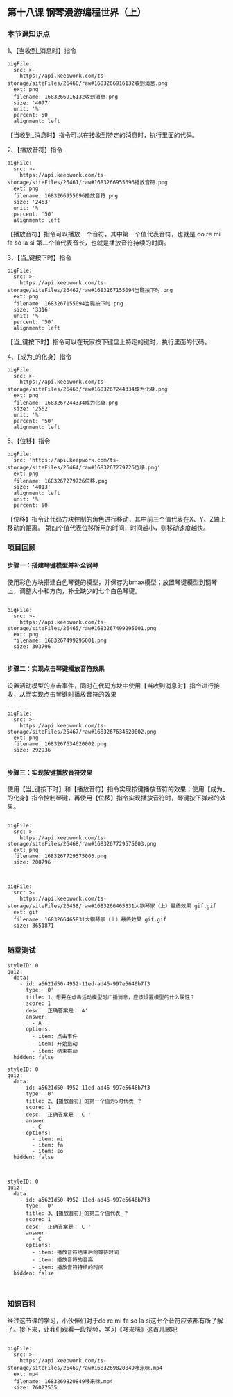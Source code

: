


## 第十八课 钢琴漫游编程世界（上）
### 本节课知识点

1、【当收到_消息时】指令

```@BigFile
bigFile:
  src: >-
    https://api.keepwork.com/ts-storage/siteFiles/26460/raw#1683266916132收到消息.png
  ext: png
  filename: 1683266916132收到消息.png
  size: '4077'
  unit: '%'
  percent: 50
  alignment: left

```
 
【当收到_消息时】指令可以在接收到特定的消息时，执行里面的代码。


2、【播放音符】指令
```@BigFile
bigFile:
  src: >-
    https://api.keepwork.com/ts-storage/siteFiles/26461/raw#1683266955696播放音符.png
  ext: png
  filename: 1683266955696播放音符.png
  size: '2463'
  unit: '%'
  percent: '50'
  alignment: left

```

 
 
 
 
【播放音符】指令可以播放一个音符，其中第一个值代表音符，也就是 do re mi fa so la si
第二个值代表音长，也就是播放音符持续的时间。

3、【当_键按下时】指令
 
 
 
```@BigFile
bigFile:
  src: >-
    https://api.keepwork.com/ts-storage/siteFiles/26462/raw#1683267155094当键按下时.png
  ext: png
  filename: 1683267155094当键按下时.png
  size: '3316'
  unit: '%'
  percent: '50'
  alignment: left

```
【当_键按下时】指令可以在玩家按下键盘上特定的键时，执行里面的代码。


4、【成为_的化身】指令
 
 
 
 

```@BigFile
bigFile:
  src: >-
    https://api.keepwork.com/ts-storage/siteFiles/26463/raw#1683267244334成为化身.png
  ext: png
  filename: 1683267244334成为化身.png
  size: '2562'
  unit: '%'
  percent: '50'
  alignment: left

```


5、【位移】指令
```@BigFile
bigFile:
  src: 'https://api.keepwork.com/ts-storage/siteFiles/26464/raw#1683267279726位移.png'
  ext: png
  filename: 1683267279726位移.png
  size: '4013'
  alignment: left
  unit: '%'
  percent: 50

```

 
 
 
【位移】指令让代码方块控制的角色进行移动，其中前三个值代表在X、Y、Z轴上移动的距离。
第四个值代表位移所用的时间，时间越小，则移动速度越快。


### 项目回顾


#### 步骤一：搭建琴键模型并补全钢琴
使用彩色方块搭建白色琴键的模型，并保存为bmax模型；放置琴键模型到钢琴上，调整大小和方向，补全缺少的七个白色琴键。
```@BigFile

bigFile:
  src: >-
    https://api.keepwork.com/ts-storage/siteFiles/26465/raw#1683267499295001.png
  ext: png
  filename: 1683267499295001.png
  size: 303796
          
```

 
 
 




#### 步骤二：实现点击琴键播放音符效果
设置活动模型的点击事件，同时在代码方块中使用【当收到消息时】指令进行接收，从而实现点击琴键时播放音符的效果

```@BigFile

bigFile:
  src: >-
    https://api.keepwork.com/ts-storage/siteFiles/26467/raw#1683267634620002.png
  ext: png
  filename: 1683267634620002.png
  size: 292936
          
```

 
 
 
 
 

 

#### 步骤三：实现按键播放音符效果
使用【当_键按下时】和【播放音符】指令实现按键播放音符的效果；使用【成为_的化身】指令控制琴键，再使用【位移】指令实现播放音符时，琴键按下弹起的效果。
```@BigFile

bigFile:
  src: >-
    https://api.keepwork.com/ts-storage/siteFiles/26468/raw#1683267729575003.png
  ext: png
  filename: 1683267729575003.png
  size: 200796
          
```




```@BigFile

bigFile:
  src: >-
    https://api.keepwork.com/ts-storage/siteFiles/26458/raw#1683266465831大钢琴家（上）最终效果 gif.gif
  ext: gif
  filename: 1683266465831大钢琴家（上）最终效果 gif.gif
  size: 3651871
          
```




### 随堂测试


```@Quiz
styleID: 0
quiz:
  data:
    - id: a5621d50-4952-11ed-ad46-997e5646b7f3
      type: '0'
      title: 1、想要在点击活动模型时广播消息，应该设置模型的什么属性？
      score: 1
      desc: '正确答案是： A'
      answer:
        - A
      options:
        - item: 点击事件
        - item: 开始拖动
        - item: 结束拖动
  hidden: false

```
```@Quiz
styleID: 0
quiz:
  data:
    - id: a5621d50-4952-11ed-ad46-997e5646b7f3
      type: '0'
      title: 2、【播放音符】的第一个值为5时代表_？
      score: 1
      desc: '正确答案是： C '
      answer:
        - C
      options:
        - item: mi
        - item: fa
        - item: so
  hidden: false

 
```
```@Quiz
styleID: 0
quiz:
  data:
    - id: a5621d50-4952-11ed-ad46-997e5646b7f3
      type: '0'
      title: 3、【播放音符】的第二个值代表_？
      score: 1
      desc: '正确答案是： C '
      answer:
        - C
      options:
        - item: 播放音符结束后的等待时间
        - item: 播放音符的音高
        - item: 播放音符持续的时间
  hidden: false

 
```


### 知识百科
 

经过这节课的学习，小伙伴们对于do re mi fa so la si这七个音符应该都有所了解了。接下来，让我们观看一段视频，学习《哆来咪》这首儿歌吧

```@BigFile

bigFile:
  src: >-
    https://api.keepwork.com/ts-storage/siteFiles/26469/raw#1683269820849哆来咪.mp4
  ext: mp4
  filename: 1683269820849哆来咪.mp4
  size: 76027535
          
```